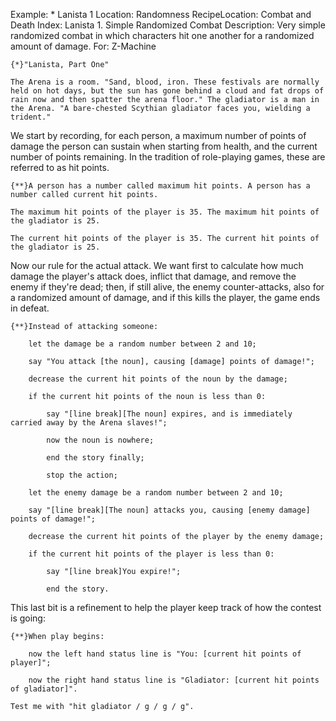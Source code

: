 Example: * Lanista 1
Location: Randomness
RecipeLocation: Combat and Death
Index: Lanista 1. Simple Randomized Combat
Description: Very simple randomized combat in which characters hit one another for a randomized amount of damage.
For: Z-Machine

  

``` inform7
{*}"Lanista, Part One"

The Arena is a room. "Sand, blood, iron. These festivals are normally held on hot days, but the sun has gone behind a cloud and fat drops of rain now and then spatter the arena floor." The gladiator is a man in the Arena. "A bare-chested Scythian gladiator faces you, wielding a trident."
```

  
We start by recording, for each person, a maximum number of points of damage the person can sustain when starting from health, and the current number of points remaining. In the tradition of role-playing games, these are referred to as hit points.

  

``` inform7
{**}A person has a number called maximum hit points. A person has a number called current hit points.

The maximum hit points of the player is 35. The maximum hit points of the gladiator is 25.

The current hit points of the player is 35. The current hit points of the gladiator is 25.
```

  
Now our rule for the actual attack. We want first to calculate how much damage the player's attack does, inflict that damage, and remove the enemy if they're dead; then, if still alive, the enemy counter-attacks, also for a randomized amount of damage, and if this kills the player, the game ends in defeat.

  

``` inform7
{**}Instead of attacking someone:

	let the damage be a random number between 2 and 10;

	say "You attack [the noun], causing [damage] points of damage!";

	decrease the current hit points of the noun by the damage;

	if the current hit points of the noun is less than 0:

		say "[line break][The noun] expires, and is immediately carried away by the Arena slaves!";

		now the noun is nowhere;

		end the story finally;

		stop the action;

	let the enemy damage be a random number between 2 and 10;

	say "[line break][The noun] attacks you, causing [enemy damage] points of damage!";

	decrease the current hit points of the player by the enemy damage;

	if the current hit points of the player is less than 0:

		say "[line break]You expire!";

		end the story.
```

  
This last bit is a refinement to help the player keep track of how the contest is going:

  

``` inform7
{**}When play begins:

	now the left hand status line is "You: [current hit points of player]";

	now the right hand status line is "Gladiator: [current hit points of gladiator]".

Test me with "hit gladiator / g / g / g".
```

